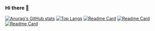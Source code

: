 ### Hi there 👋

[![Anurag's GitHub stats](https://github-readme-stats.vercel.app/api?username=lrx0014&count_private=true)](https://github.com/anuraghazra/github-readme-stats)
[![Top Langs](https://github-readme-stats.vercel.app/api/top-langs/?username=lrx0014&layout=compact)](https://github.com/anuraghazra/github-readme-stats)
[![Readme Card](https://github-readme-stats.vercel.app/api/pin/?username=lrx0014&repo=ExamSys&show_owner=true)](https://github.com/anuraghazra/github-readme-stats)
[![Readme Card](https://github-readme-stats.vercel.app/api/pin/?username=lrx0014&repo=SeeJSON&show_owner=true)](https://github.com/anuraghazra/github-readme-stats)
[![Readme Card](https://github-readme-stats.vercel.app/api/pin/?username=lrx0014&repo=RelationshipCalculator&show_owner=true)](https://github.com/anuraghazra/github-readme-stats)
